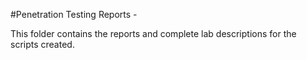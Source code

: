 #Penetration Testing Reports -

This folder contains the reports and complete lab descriptions for the scripts created. 
